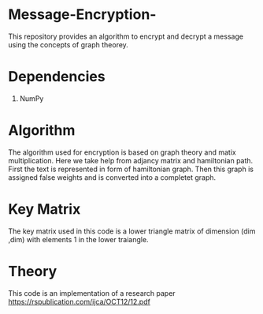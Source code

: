 # Message-Encryption-
This repository provides an algorithm to encrypt and decrypt a message using the concepts of graph theorey.

# Dependencies
1. NumPy

# Algorithm
The algorithm used for encryption is based on graph theory and matix multiplication. Here we take help from adjancy matrix and hamiltonian path. First the text is represented in form of hamiltonian graph. Then this graph is assigned false weights and is converted into a completet graph.

# Key Matrix
The key matrix used in this code is a lower triangle matrix of dimension (dim ,dim) with elements 1 in the lower traiangle.

# Theory
This code is an implementation of a research paper https://rspublication.com/ijca/OCT12/12.pdf
